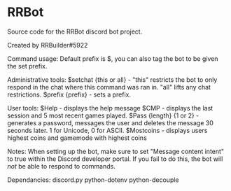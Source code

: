 # RRBot
Source code for the RRBot discord bot project.

Created by RRBuilder#5922



Command usage:
Default prefix is $, you can also tag the bot to be given the set prefix.

Administrative tools:
$setchat {this or all} - "this" restricts the bot to only respond in the chat where this command was ran in. "all" lifts any chat restrictions.
$prefix {prefix} - sets a prefix.

User tools:
$Help - displays the help message
$CMP - displays the last session and 5 most recent games played.
$Pass {length} {1 or 2} - generates a password, messages the user and deletes the message 30 seconds later. 1 for Unicode, 0 for ASCII.
$Mostcoins - displays users highest coins and gamemode with highest coins

Notes:
When setting up the bot, make sure to set "Message content intent" to true within the Discord developer portal. If you fail to do this, the bot will *not* be able to respond to commands.

Dependancies:
discord.py
python-dotenv
python-decouple
